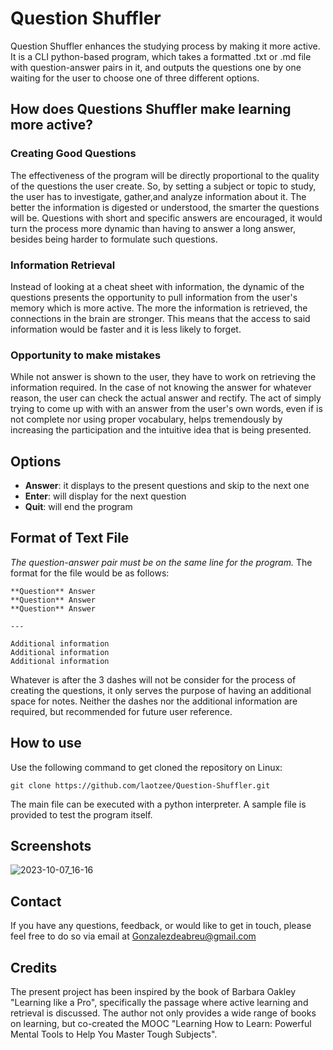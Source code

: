 # Question Shuffler
Question Shuffler enhances the studying process by making it more active. It is a CLI python-based program, which takes a formatted .txt or .md file with question-answer pairs in it, and outputs the questions one by one waiting for the user to choose one of three different options.

## How does Questions Shuffler make learning more active?

### Creating Good Questions
The effectiveness of the program will be directly proportional to the quality of the questions the user create. So, by setting a subject or topic to study, the user has to investigate, gather,and analyze information about it. The better the information is digested or understood, the smarter the questions will be. Questions with short and specific answers are encouraged, it would turn the process more dynamic than having to answer a long answer, besides being harder to formulate such questions.

### Information Retrieval
Instead of looking at a cheat sheet with information, the dynamic of the questions presents the opportunity to pull information from the user's memory which is more active. The more the information is retrieved, the connections in the brain are stronger. This means that the access to said information would be faster and it is less likely to forget.

### Opportunity to make mistakes
While not answer is shown to the user, they have to work on retrieving the information required. In the case of not knowing the answer for whatever reason, the user can check the actual answer and rectify. The act of simply trying to come up with with an answer from the user's own words, even if is not complete nor using proper vocabulary, helps tremendously by increasing the participation and the intuitive idea that is being presented. 

## Options
- **Answer**: it displays to the present questions and skip to the next one
- **Enter**: will display for the next question 
- **Quit**: will end the program

## Format of Text File
*The question-answer pair must be on the same line for the program.*
The format for the file would be as follows:

```
**Question** Answer
**Question** Answer
**Question** Answer

---
 
Additional information
Additional information
Additional information
```

Whatever is after the 3 dashes will not be consider for the process of creating the questions, it only serves the purpose of having an additional space for notes. Neither the dashes nor the additional information are required, but recommended for future user reference. 

## How to use
Use the following command to get cloned the repository on Linux:

`git clone https://github.com/laotzee/Question-Shuffler.git`

The main file can be executed with a python interpreter. A sample file is provided to test the program itself. 

## Screenshots
![2023-10-07_16-16](https://github.com/laotzee/Question-Shuffler/assets/108775728/99996aa0-0377-4cd6-aba4-ae4dfe26102e)

## Contact
If you have any questions, feedback, or would like to get in touch, please feel free to do so via email at Gonzalezdeabreu@gmail.com

## Credits
The present project has been inspired by the book of Barbara Oakley "Learning like a Pro", specifically the passage where active learning and retrieval is discussed. The author not only provides a wide range of books on learning, but co-created the MOOC "Learning How to Learn: Powerful Mental Tools to Help You Master Tough Subjects". 

